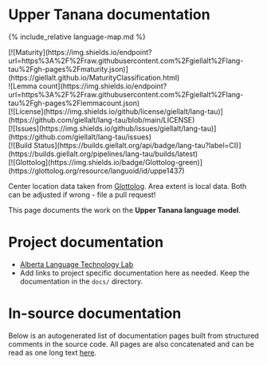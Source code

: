 # Upper Tanana documentation

<div class="twocolumn map" markdown="1">

{% include_relative language-map.md %}

<div class="badges" markdown="1">
[![Maturity](https://img.shields.io/endpoint?url=https%3A%2F%2Fraw.githubusercontent.com%2Fgiellalt%2Flang-tau%2Fgh-pages%2Fmaturity.json)](https://giellalt.github.io/MaturityClassification.html) <br/>
![Lemma count](https://img.shields.io/endpoint?url=https%3A%2F%2Fraw.githubusercontent.com%2Fgiellalt%2Flang-tau%2Fgh-pages%2Flemmacount.json) <br/>
[![License](https://img.shields.io/github/license/giellalt/lang-tau)](https://github.com/giellalt/lang-tau/blob/main/LICENSE) <br/>
[![Issues](https://img.shields.io/github/issues/giellalt/lang-tau)](https://github.com/giellalt/lang-tau/issues) <br/>
[![Build Status](https://builds.giellalt.org/api/badge/lang-tau?label=CI)](https://builds.giellalt.org/pipelines/lang-tau/builds/latest) <br/>
[![Glottolog](https://img.shields.io/badge/Glottolog-green)](https://glottolog.org/resource/languoid/id/uppe1437)
</div>

Center location data taken from [Glottolog](https://glottolog.org/). Area extent is local data. Both can be adjusted if wrong - file a pull request!

</div>

This page documents the work on the **Upper Tanana language model**. 

# Project documentation

* [Alberta Language Technology Lab](http://altlab.artsrn.ualberta.ca/)
* Add links to project specific documentation here as needed. Keep the documentation in the `docs/` directory.

# In-source documentation

Below is an autogenerated list of documentation pages built from structured comments in the source code. All pages are also concatenated and can be read as one long text [here](tau.md).
